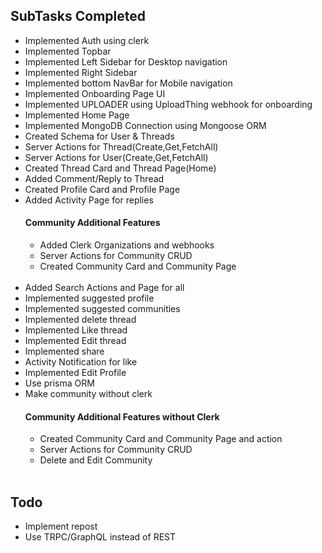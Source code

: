 ## SubTasks Completed
<ul>
  <li>Implemented Auth using clerk</li>
  <li>Implemented Topbar</li>
  <li>Implemented Left Sidebar for Desktop navigation</li>
  <li>Implemented Right Sidebar</li>
  <li>Implemented bottom NavBar for Mobile navigation</li>
  <li>Implemented Onboarding Page UI</li>
  <li>Implemented UPLOADER using UploadThing webhook for onboarding</li>
  <li>Implemented Home Page</li>
  <li>Implemented MongoDB Connection using Mongoose ORM</li>
  <li>Created Schema for User & Threads</li>
  <li>Server Actions for Thread(Create,Get,FetchAll)</li>
  <li>Server Actions for User(Create,Get,FetchAll)</li>
  <li>Created Thread Card and Thread Page(Home)</li>
  <li>Added Comment/Reply to Thread</li>
  <li>Created Profile Card and Profile Page</li>
  <li>Added Activity Page for replies</li>
  <h4><b>Community Additional Features</b></h4>
  <ul> 
    <li>Added Clerk Organizations and webhooks</li>
    <li>Server Actions for Community CRUD</li>
    <li>Created Community Card and Community Page</li>
  </ul>
  <br>
  <li>Added Search Actions and Page for all</li>
  <li>Implemented suggested profile</li>
  <li>Implemented suggested communities</li>
  <li>Implemented delete thread</li>
  <li>Implemented Like thread</li>
  <li>Implemented Edit thread</li>
  <li>Implemented share</li>
  <li>Activity Notification for like</li>
  <li>Implemented Edit Profile</li>
  <li>Use prisma ORM</li>
  
  <li>Make community without clerk</li>
  <h4><b>Community Additional Features without Clerk</b></h4>
  <ul> 
    <li>Created Community Card and Community Page and action</li>
    <li>Server Actions for Community CRUD</li>
    <li>Delete and Edit Community</li> 
  </ul>
  <br>
</ul>

## Todo
<ul>
  <li>Implement repost</li>
  <li>Use TRPC/GraphQL instead of REST</li>
</ul>

